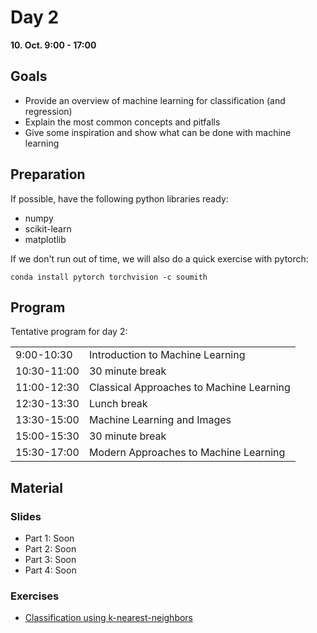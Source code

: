 Day 2
=====

**10. Oct. 9:00 - 17:00**

Goals
-----
[goals]: #goals

- Provide an overview of machine learning for classification (and regression)
- Explain the most common concepts and pitfalls
- Give some inspiration and show what can be done with machine learning

Preparation
-------

If possible, have the following python libraries ready:
- numpy
- scikit-learn
- matplotlib

If we don't run out of time, we will also do a quick exercise with pytorch:
```
conda install pytorch torchvision -c soumith
```


Program
-------

Tentative program for day 2:

|     |     |
|-----|-----|
| 9:00-10:30 | Introduction to Machine Learning |
| 10:30-11:00 | 30 minute break |
| 11:00-12:30 | Classical Approaches to Machine Learning |
| 12:30-13:30 | Lunch break |
| 13:30-15:00 | Machine Learning and Images |
| 15:00-15:30 | 30 minute break |
| 15:30-17:00 | Modern Approaches to Machine Learning |


Material
------

### Slides

- Part 1: Soon
- Part 2: Soon
- Part 3: Soon
- Part 4: Soon

### Exercises

- [Classification using k-nearest-neighbors](day-2/exercises/knn-classification-exercise.md)
